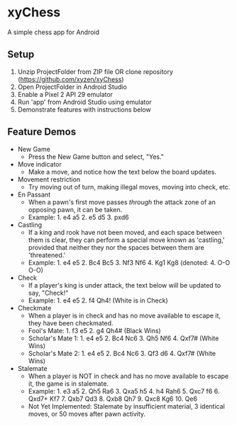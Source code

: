 # xyChess
  A simple chess app for Android

## Setup
1. Unzip ProjectFolder from ZIP file OR clone repository (https://github.com/xyzen/xyChess)
2. Open ProjectFolder in Android Studio
3. Enable a Pixel 2 API 29 emulator
4. Run 'app' from Android Studio using emulator
5. Demonstrate features with instructions below

## Feature Demos
* New Game
    * Press the New Game button and select, "Yes."
* Move indicator
    * Make a move, and notice how the text below the board updates.
* Movement restriction
    * Try moving out of turn, making illegal moves, moving into check, etc.
* En Passant
    * When a pawn's first move passes *through* the attack zone of an opposing pawn, it can be taken.
    * Example: 1. e4 a5 2. e5 d5 3. pxd6
* Castling
    * If a king and rook have not been moved, and each space between them is clear, they can perform a special move known as 'castling,' provided that neither they nor the spaces between them are 'threatened.'
    * Example: 1. e4 e5 2. Bc4 Bc5 3. Nf3 Nf6 4. Kg1 Kg8 (denoted: 4. O-O O-O)
* Check
    * If a player's king is under attack, the text below will be updated to say, "Check!"
    * Example: 1. e4 e5 2. f4 Qh4! (White is in Check)
* Checkmate
    * When a player is in check and has no move available to escape it, they have been checkmated.
    * Fool's Mate: 1. f3 e5 2. g4 Qh4# (Black Wins)
    * Scholar's Mate 1: 1. e4 e5 2. Bc4 Nc6 3. Qh5 Nf6 4. Qxf7# (White Wins)
    * Scholar's Mate 2: 1. e4 e5 2. Bc4 Nc6 3. Qf3 d6 4. Qxf7# (White Wins)
* Stalemate
    * When a player is NOT in check and has no move available to escape it, the game is in stalemate.
    * Example: 1. e3 a5 2. Qh5 Ra6 3. Qxa5 h5 4. h4 Rah6 5. Qxc7 f6 6. Qxd7+ Kf7 7. Qxb7 Qd3 8. Qxb8 Qh7 9. Qxc8 Kg6 10. Qe6
    * Not Yet Implemented: Stalemate by insufficient material, 3 identical moves, or 50 moves after pawn activity.
